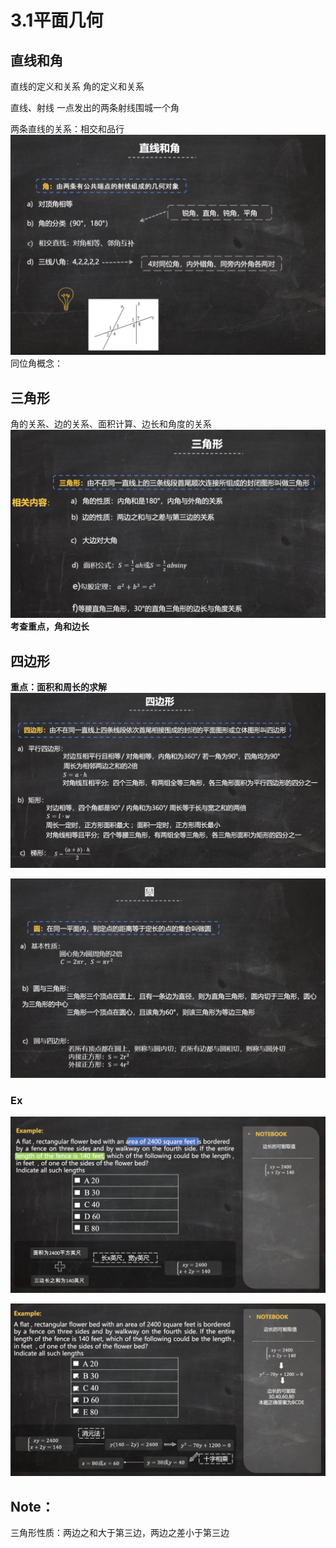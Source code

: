 # 3.1平面几何
## 直线和角
直线的定义和关系
角的定义和关系

直线、射线
一点发出的两条射线围城一个角

两条直线的关系：相交和品行
![](_v_images/20201102095952550_1992169647.png)
同位角概念：

## 三角形
角的关系、边的关系、面积计算、边长和角度的关系
![](_v_images/20201102100242351_977716752.png)
**考查重点，角和边长**

## 四边形
**重点：面积和周长的求解**
![](_v_images/20201102103405159_2088067667.png)

![](_v_images/20201102103724168_2123003642.png)

### Ex
![](_v_images/20201102104006290_1553721338.png)

![](_v_images/20201102104125456_2140863893.png)

## Note：
三角形性质：两边之和大于第三边，两边之差小于第三边